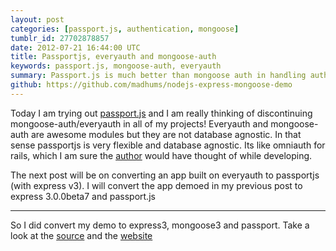 ```yaml
---
layout: post
categories: [passport.js, authentication, mongoose]
tumblr_id: 27702878857
date: 2012-07-21 16:44:00 UTC
title: Passportjs, everyauth and mongoose-auth
keywords: passport.js, mongoose-auth, everyauth
summary: Passport.js is much better than mongoose auth in handling authentication as it is completely database agnostic
github: https://github.com/madhums/nodejs-express-mongoose-demo
---
```


Today I am trying out [passport.js](https://github.com/jaredhanson/passport) and I am really thinking of  discontinuing mongoose-auth/everyauth in all of my projects! Everyauth and mongoose-auth are awesome modules but they are not database agnostic. In that sense passportjs is very flexible and  database agnostic. Its like omniauth for rails, which I am sure the [author](http://twitter.com/jaredhanson) would have thought of while developing.

The next post will be on converting an app built on everyauth to passportjs (with express v3). I will convert the app demoed in my previous post to express 3.0.0beta7 and passport.js

---

So I did convert my demo to express3, mongoose3 and passport. Take a
look at the [source](https://github.com/madhums/nodejs-express-mongoose-demo) and the [website](http://nodejs-express-demo.herokuapp.com/)
